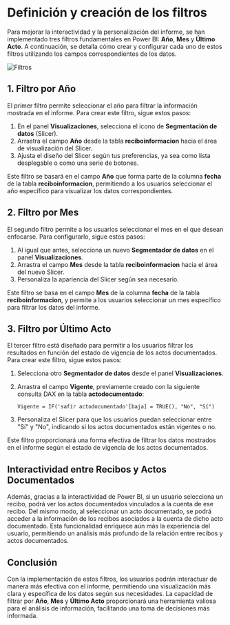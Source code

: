 # Definición y creación de los filtros

Para mejorar la interactividad y la personalización del informe, se han implementado tres filtros fundamentales en Power BI: **Año**, **Mes** y **Último Acto**. A continuación, se detalla cómo crear y configurar cada uno de estos filtros utilizando los campos correspondientes de los datos.

![Filtros](../assets/FiltrosActosdocumentadosYRecibos.png)

## 1. Filtro por Año

El primer filtro permite seleccionar el año para filtrar la información mostrada en el informe. Para crear este filtro, sigue estos pasos:

1. En el panel **Visualizaciones**, selecciona el icono de **Segmentación de datos** (Slicer).
2. Arrastra el campo **Año** desde la tabla **reciboinformacion** hacia el área de visualización del Slicer.
3. Ajusta el diseño del Slicer según tus preferencias, ya sea como lista desplegable o como una serie de botones.

Este filtro se basará en el campo **Año** que forma parte de la columna **fecha** de la tabla **reciboinformacion**, permitiendo a los usuarios seleccionar el año específico para visualizar los datos correspondientes.

## 2. Filtro por Mes

El segundo filtro permite a los usuarios seleccionar el mes en el que desean enfocarse. Para configurarlo, sigue estos pasos:

1. Al igual que antes, selecciona un nuevo **Segmentador de datos** en el panel **Visualizaciones**.
2. Arrastra el campo **Mes** desde la tabla **reciboinformacion** hacia el área del nuevo Slicer.
3. Personaliza la apariencia del Slicer según sea necesario.

Este filtro se basa en el campo **Mes** de la columna **fecha** de la tabla **reciboinformacion**, y permite a los usuarios seleccionar un mes específico para filtrar los datos del informe.

## 3. Filtro por Último Acto

El tercer filtro está diseñado para permitir a los usuarios filtrar los resultados en función del estado de vigencia de los actos documentados. Para crear este filtro, sigue estos pasos:

1. Selecciona otro **Segmentador de datos** desde el panel **Visualizaciones**.
2. Arrastra el campo **Vigente**, previamente creado con la siguiente consulta DAX en la tabla **actodocumentado**:

   ```dax
   Vigente = IF('safir actodocumentado'[baja] = TRUE(), "No", "Sí")
   ```
3. Personaliza el Slicer para que los usuarios puedan seleccionar entre "Sí" y "No", indicando si los actos documentados están vigentes o no.

Este filtro proporcionará una forma efectiva de filtrar los datos mostrados en el informe según el estado de vigencia de los actos documentados.

## Interactividad entre Recibos y Actos Documentados

Además, gracias a la interactividad de Power BI, si un usuario selecciona un recibo, podrá ver los actos documentados vinculados a la cuenta de ese recibo. Del mismo modo, al seleccionar un acto documentado, se podrá acceder a la información de los recibos asociados a la cuenta de dicho acto documentado. Esta funcionalidad enriquece aún más la experiencia del usuario, permitiendo un análisis más profundo de la relación entre recibos y actos documentados.

## Conclusión

Con la implementación de estos filtros, los usuarios podrán interactuar de manera más efectiva con el informe, permitiendo una visualización más clara y específica de los datos según sus necesidades. La capacidad de filtrar por **Año**, **Mes** y **Último Acto** proporcionará una herramienta valiosa para el análisis de información, facilitando una toma de decisiones más informada.